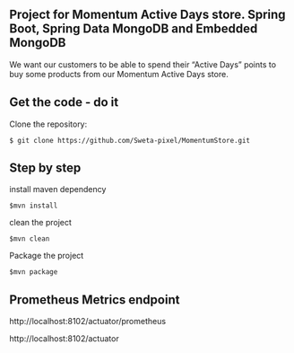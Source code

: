 Project for Momentum Active Days store. Spring Boot, Spring Data MongoDB and Embedded MongoDB
-----------------------------------------------------------------------------------------------

We want our customers to be able to spend their “Active Days” points to buy some
products from our Momentum Active Days store.

Get the code - do it
------------------------
Clone the repository:

    $ git clone https://github.com/Sweta-pixel/MomentumStore.git

Step by step
---------------------------------------------------

install maven dependency

	$mvn install
	
clean the project

	$mvn clean
	
Package the project

	$mvn package
	
Prometheus Metrics endpoint
---------------------------------------------------

http://localhost:8102/actuator/prometheus

http://localhost:8102/actuator

